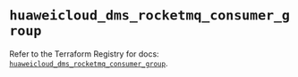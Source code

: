 # `huaweicloud_dms_rocketmq_consumer_group`

Refer to the Terraform Registry for docs: [`huaweicloud_dms_rocketmq_consumer_group`](https://registry.terraform.io/providers/huaweicloud/huaweicloud/1.71.1/docs/resources/dms_rocketmq_consumer_group).
